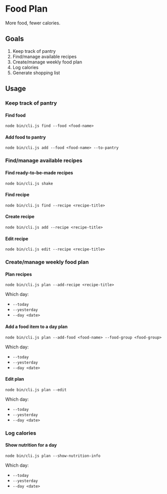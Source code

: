 # Food Plan

More food, fewer calories.

## Goals

1. Keep track of pantry
2. Find/manage available recipes 
3. Create/manage weekly food plan
4. Log calories
5. Generate shopping list

## Usage

### Keep track of pantry

#### Find food

`node bin/cli.js find --food <food-name>`

#### Add food to pantry

`node bin/cli.js add --food <food-name> --to-pantry`

### Find/manage available recipes

#### Find ready-to-be-made recipes

`node bin/cli.js shake`

#### Find recipe

`node bin/cli.js find --recipe <recipe-title>`

#### Create recipe

`node bin/cli.js add --recipe <recipe-title>`

#### Edit recipe

`node bin/cli.js edit --recipe <recipe-title>`

### Create/manage weekly food plan

#### Plan recipes

`node bin/cli.js plan --add-recipe <recipe-title>`

Which day:
- `--today`
- `--yesterday`
- `--day <date>`

#### Add a food item to a day plan

`node bin/cli.js plan --add-food <food-name> --food-group <food-group>`

Which day:
- `--today`
- `--yesterday`
- `--day <date>`

#### Edit plan

`node bin/cli.js plan --edit`

Which day:
- `--today`
- `--yesterday`
- `--day <date>`

### Log calories

#### Show nutrition for a day

`node bin/cli.js plan --show-nutrition-info`

Which day:
- `--today`
- `--yesterday`
- `--day <date>`
